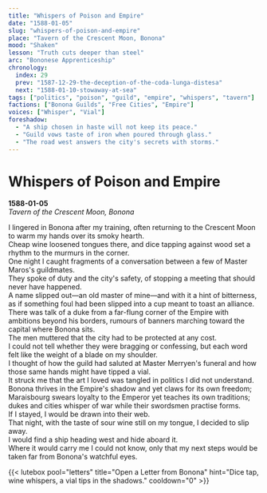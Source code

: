 ```yaml
---
title: "Whispers of Poison and Empire"
date: "1588-01-05"
slug: "whispers-of-poison-and-empire"
place: "Tavern of the Crescent Moon, Bonona"
mood: "Shaken"
lesson: "Truth cuts deeper than steel"
arc: "Bononese Apprenticeship"
chronology:
  index: 29
  prev: "1587-12-29-the-deception-of-the-coda-lunga-distesa"
  next: "1588-01-10-stowaway-at-sea"
tags: ["politics", "poison", "guild", "empire", "whispers", "tavern"]
factions: ["Bonona Guilds", "Free Cities", "Empire"]
voices: ["Whisper", "Vial"]
foreshadow:
  - "A ship chosen in haste will not keep its peace."
  - "Guild vows taste of iron when poured through glass."
  - "The road west answers the city's secrets with storms."
---
```


# Whispers of Poison and Empire  
**1588-01-05**  
*Tavern of the Crescent Moon, Bonona*

I lingered in Bonona after my training, often returning to the Crescent Moon to warm my hands over its smoky hearth.  
Cheap wine loosened tongues there, and dice tapping against wood set a rhythm to the murmurs in the corner.  
One night I caught fragments of a conversation between a few of Master Maros's guildmates.  
They spoke of duty and the city's safety, of stopping a meeting that should never have happened.  
A name slipped out—an old master of mine—and with it a hint of bitterness, as if something foul had been slipped into a cup meant to toast an alliance.  
There was talk of a duke from a far-flung corner of the Empire with ambitions beyond his borders, rumours of banners marching toward the capital where Bonona sits.  
The men muttered that the city had to be protected at any cost.  
I could not tell whether they were bragging or confessing, but each word felt like the weight of a blade on my shoulder.  
I thought of how the guild had saluted at Master Merryen's funeral and how those same hands might have tipped a vial.  
It struck me that the art I loved was tangled in politics I did not understand.  
Bonona thrives in the Empire's shadow and yet claws for its own freedom; Maraisbourg swears loyalty to the Emperor yet teaches its own traditions; dukes and cities whisper of war while their swordsmen practise forms.  
If I stayed, I would be drawn into their web.  
That night, with the taste of sour wine still on my tongue, I decided to slip away.  
I would find a ship heading west and hide aboard it.  
Where it would carry me I could not know, only that my next steps would be taken far from Bonona's watchful eyes.

{{< lutebox pool="letters" title="Open a Letter from Bonona" hint="Dice tap, wine whispers, a vial tips in the shadows." cooldown="0" >}}
